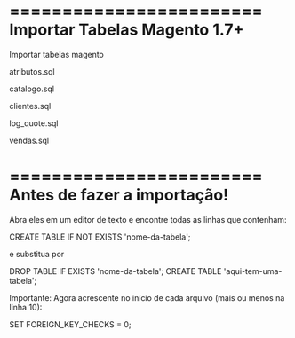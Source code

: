 ========================
Importar Tabelas Magento 1.7+
========================

Importar tabelas magento

atributos.sql 	

catalogo.sql 

clientes.sql 	

log_quote.sql

vendas.sql


========================
Antes de fazer a importação!
========================

Abra eles em um editor de texto e encontre todas as linhas que contenham: 

CREATE TABLE IF NOT EXISTS 'nome-da-tabela';

e substitua por 

DROP TABLE IF EXISTS 'nome-da-tabela';
CREATE TABLE 'aqui-tem-uma-tabela';

Importante: Agora acrescente no início de cada arquivo (mais ou menos na linha 10):

SET FOREIGN_KEY_CHECKS = 0;
